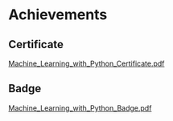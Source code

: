

# Achievements
## Certificate
[Machine_Learning_with_Python_Certificate.pdf](https://prod-files-secure.s3.us-west-2.amazonaws.com/03e82b26-cccb-4906-bb56-adabcbdc0655/0f35a87e-0c16-48ac-af62-4e4cc34c6a19/Machine_Learning_with_Python_Certificate.pdf?X-Amz-Algorithm=AWS4-HMAC-SHA256&X-Amz-Content-Sha256=UNSIGNED-PAYLOAD&X-Amz-Credential=ASIAZI2LB466XETPOY4Y%2F20250201%2Fus-west-2%2Fs3%2Faws4_request&X-Amz-Date=20250201T161554Z&X-Amz-Expires=3600&X-Amz-Security-Token=IQoJb3JpZ2luX2VjEM7%2F%2F%2F%2F%2F%2F%2F%2F%2F%2FwEaCXVzLXdlc3QtMiJGMEQCIDDKfn%2BE8rbxb7c0HYNyGJG1JFsIKCj8oxhNEal61MarAiAnm4B9ttM3lNV2kbzAB0593Ivc1HmwkCriLyheJRo2FSqIBAjX%2F%2F%2F%2F%2F%2F%2F%2F%2F%2F8BEAAaDDYzNzQyMzE4MzgwNSIMQSLIcpUM8q6pHDdLKtwD4l2ToHs9WC21joYsqyLFjpTC9jTRRWYNCw4RTYbBPqxxZhkSr%2B193TiAQeqDkDGpnheAk3eF%2Fxc3q4S7DWGlTcazqgoWU6GHelhZwN7SBHiCQTtUAaXF4GsyCogA4%2BN7nnIcCNdSw0QB7LAEGBBpGrOOP5tIzkTI51vbjfvh347X4bATCWunJOSWt%2FD3FOLGdn10A49vcFsIp00F8wEsBRFMwW8FgQKeoNoMNJ2FqU96TS8LgKU2kgu%2Fsm7C%2BqkT5TPtgcg0FhCpEBwY5ZERdAMUqQ1NXIUA4wx0gQVJgn%2FbqSXEJq6H9X%2BzBVaLRPcrNgqbhWpSLMmYigiLUyqyNED1DROfAMzio7c9U7sJPXnflz34fgJ1ULsGmmvbvhMhckhvSX%2FvCGJe%2B4Njjh6AHXFHzYhOu9COUFpbSQF%2FMiyOMJRzcIVXz8l9JozmBC4nG7y4aOHXagD%2BF%2BOrfUSAUdvtElxKu3RfTJv2sYbslizSEC8Ue43aTY1EuS7cpo1QzL5n1gU4Tb9ugDrIA38mEddE%2BtRNjbDuAPD2fRWIgHa4aNdNh4aju%2FHiM9GZ725cW5VDydbNAClD2dalbq1O2Wr0Uff%2F%2BqG%2FfuUJjvFCPWffnZY1tRQBaKbjkPUwu8f4vAY6pgGFc8FpV56nR7uM%2BmxNFOvxLGeuMVFGfwtQ5KGPICvYi6hvxQBvA%2FBbgVfF8KDGgCglreXQE7ZuhLRLjnMZsA%2BuxujzpAwdp3pQj4oq3nuSiQP944iwM3V2px0%2BrRBjwNZTPrQvBFGHzB0XzX%2BmhLk0VeSYCw1Gj%2FrBV28AOGUyF%2B42WRYIOGRWggjbTdGxPOjBGEuAJ5gcrPZn3%2BOU8ImZ0VmRrKx7&X-Amz-Signature=10633cbf7f653e9902166ae8341cbc2e662ca0b97787b06c3efd68332e38549b&X-Amz-SignedHeaders=host&x-id=GetObject)
## Badge
[Machine_Learning_with_Python_Badge.pdf](https://prod-files-secure.s3.us-west-2.amazonaws.com/03e82b26-cccb-4906-bb56-adabcbdc0655/ff622a22-73d6-44e3-9c7b-e89a8e61b7aa/Machine_Learning_with_Python_Badge.pdf?X-Amz-Algorithm=AWS4-HMAC-SHA256&X-Amz-Content-Sha256=UNSIGNED-PAYLOAD&X-Amz-Credential=ASIAZI2LB466XETPOY4Y%2F20250201%2Fus-west-2%2Fs3%2Faws4_request&X-Amz-Date=20250201T161554Z&X-Amz-Expires=3600&X-Amz-Security-Token=IQoJb3JpZ2luX2VjEM7%2F%2F%2F%2F%2F%2F%2F%2F%2F%2FwEaCXVzLXdlc3QtMiJGMEQCIDDKfn%2BE8rbxb7c0HYNyGJG1JFsIKCj8oxhNEal61MarAiAnm4B9ttM3lNV2kbzAB0593Ivc1HmwkCriLyheJRo2FSqIBAjX%2F%2F%2F%2F%2F%2F%2F%2F%2F%2F8BEAAaDDYzNzQyMzE4MzgwNSIMQSLIcpUM8q6pHDdLKtwD4l2ToHs9WC21joYsqyLFjpTC9jTRRWYNCw4RTYbBPqxxZhkSr%2B193TiAQeqDkDGpnheAk3eF%2Fxc3q4S7DWGlTcazqgoWU6GHelhZwN7SBHiCQTtUAaXF4GsyCogA4%2BN7nnIcCNdSw0QB7LAEGBBpGrOOP5tIzkTI51vbjfvh347X4bATCWunJOSWt%2FD3FOLGdn10A49vcFsIp00F8wEsBRFMwW8FgQKeoNoMNJ2FqU96TS8LgKU2kgu%2Fsm7C%2BqkT5TPtgcg0FhCpEBwY5ZERdAMUqQ1NXIUA4wx0gQVJgn%2FbqSXEJq6H9X%2BzBVaLRPcrNgqbhWpSLMmYigiLUyqyNED1DROfAMzio7c9U7sJPXnflz34fgJ1ULsGmmvbvhMhckhvSX%2FvCGJe%2B4Njjh6AHXFHzYhOu9COUFpbSQF%2FMiyOMJRzcIVXz8l9JozmBC4nG7y4aOHXagD%2BF%2BOrfUSAUdvtElxKu3RfTJv2sYbslizSEC8Ue43aTY1EuS7cpo1QzL5n1gU4Tb9ugDrIA38mEddE%2BtRNjbDuAPD2fRWIgHa4aNdNh4aju%2FHiM9GZ725cW5VDydbNAClD2dalbq1O2Wr0Uff%2F%2BqG%2FfuUJjvFCPWffnZY1tRQBaKbjkPUwu8f4vAY6pgGFc8FpV56nR7uM%2BmxNFOvxLGeuMVFGfwtQ5KGPICvYi6hvxQBvA%2FBbgVfF8KDGgCglreXQE7ZuhLRLjnMZsA%2BuxujzpAwdp3pQj4oq3nuSiQP944iwM3V2px0%2BrRBjwNZTPrQvBFGHzB0XzX%2BmhLk0VeSYCw1Gj%2FrBV28AOGUyF%2B42WRYIOGRWggjbTdGxPOjBGEuAJ5gcrPZn3%2BOU8ImZ0VmRrKx7&X-Amz-Signature=1246b7c55f392686c8aa8eafd9d72664743f6344937a8fe9fe7c579e46ea6080&X-Amz-SignedHeaders=host&x-id=GetObject)